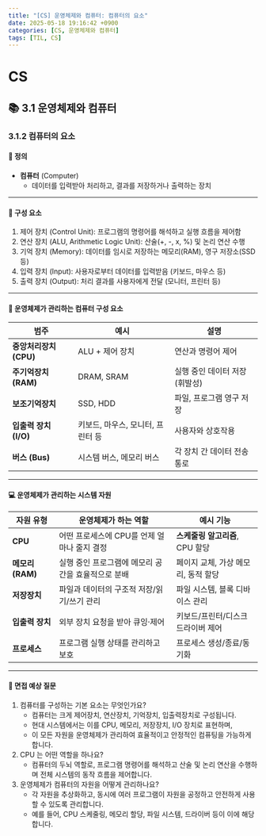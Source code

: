 ```yaml
---
title: "[CS] 운영체제와 컴퓨터: 컴퓨터의 요소"
date: 2025-05-18 19:16:42 +0900
categories: [CS, 운영체제와 컴퓨터]
tags: [TIL, CS]
---
```

# CS
## 📚 3.1 운영체제와 컴퓨터

### 3.1.2 컴퓨터의 요소

#### 📘 정의
- **컴퓨터** (Computer)
  - 데이터를 입력받아 처리하고, 결과를 저장하거나 출력하는 장치

---

#### 📌 구성 요소
1. 제어 장치 (Control Unit): 프로그램의 명령어를 해석하고 실행 흐름을 제어함
2. 연산 장치 (ALU, Arithmetic Logic Unit): 산술(+, -, x, %) 및 논리 연산 수행
3. 기억 장치 (Memory): 데이터를 임시로 저장하는 메모리(RAM), 영구 저장소(SSD 등)
4. 입력 장치 (Input): 사용자로부터 데이터를 입력받음 (키보드, 마우스 등)
5. 출력 장치 (Output): 처리 결과를 사용자에게 전달 (모니터, 프린터 등)

---

#### 🎯 운영체제가 관리하는 컴퓨터 구성 요소

| 범주           | 예시                   | 설명                 |
|--------------|----------------------|--------------------|
| **중앙처리장치 (CPU)** | ALU + 제어 장치          | 연산과 명령어 제어         |
| **주기억장치 (RAM)**  | DRAM, SRAM           | 실행 중인 데이터 저장 (휘발성) |
| **보조기억장치**       | SSD, HDD             | 파일, 프로그램 영구 저장     |
| **입출력 장치 (I/O)** | 키보드, 마우스, 모니터, 프린터 등 | 사용자와 상호작용          |
| **버스 (Bus)**     | 시스템 버스, 메모리 버스       | 각 장치 간 데이터 전송 통로   |


---

#### 💻 운영체제가 관리하는 시스템 자원

| 자원 유형         | 운영체제가 하는 역할                  | 예시 기능                 |
| ------------- | ---------------------------- | --------------------- |
| **CPU**       | 어떤 프로세스에 CPU를 언제 얼마나 줄지 결정   | **스케줄링 알고리즘**, CPU 할당 |
| **메모리 (RAM)** | 실행 중인 프로그램에 메모리 공간을 효율적으로 분배 | 페이지 교체, 가상 메모리, 동적 할당 |
| **저장장치**      | 파일과 데이터의 구조적 저장/읽기/쓰기 관리     | 파일 시스템, 블록 디바이스 관리    |
| **입출력 장치**    | 외부 장치 요청을 받아 큐잉·제어           | 키보드/프린터/디스크 드라이버 제어   |
| **프로세스**      | 프로그램 실행 상태를 관리하고 보호          | 프로세스 생성/종료/동기화        |


---

#### 🎤 면접 예상 질문
1. 컴퓨터를 구성하는 기본 요소는 무엇인가요?
   - 컴퓨터는 크게 제어장치, 연산장치, 기억장치, 입출력장치로 구성됩니다.
   - 현대 시스템에서는 이를 CPU, 메모리, 저장장치, I/O 장치로 표현하며,
   - 이 모든 자원을 운영체제가 관리하여 효율적이고 안정적인 컴퓨팅을 가능하게 합니다.
2. CPU 는 어떤 역할을 하나요?
   - 컴퓨터의 두뇌 역할로, 프로그램 명령어를 해석하고 산술 및 논리 연산을 수행하며 전체 시스템의 동작 흐름을 제어합니다.
3. 운영체제가 컴퓨터의 자원을 어떻게 관리하나요?
   - 각 자원을 추상화하고, 동시에 여러 프로그램이 자원을 공정하고 안전하게 사용할 수 있도록 관리합니다.
   - 예를 들어, CPU 스케줄링, 메모리 할당, 파일 시스템, 드라이버 등이 이에 해당합니다.
